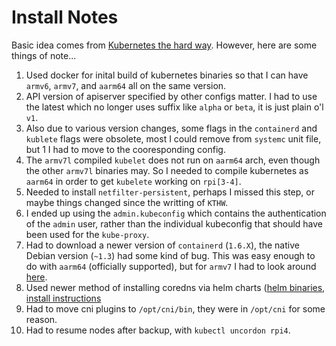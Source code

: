 # Install Notes
Basic idea comes from [Kubernetes the hard way](https://github.com/kelseyhightower/kubernetes-the-hard-way).
However, here are some things of note...

1. Used docker for inital build of kubernetes binaries so that I can have `armv6`, `armv7`, and `aarm64` all on the same version.
2. API version of apiserver specified by other configs matter. I had to use the latest which no longer uses suffix like `alpha` or `beta`, it is just plain o'l `v1`.
3. Also due to various version changes, some flags in the `containerd` and `kublete` flags were obsolete,
   most I could remove from `systemc` unit file, but 1 I had to move to the cooresponding config.
5. The `armv7l` compiled `kubelet` does not run on `aarm64` arch, even though the other `armv7l` binaries may.
   So I needed to compile kubernetes as `aarm64` in order to get `kubelete` working on `rpi[3-4]`.
6. Needed to install `netfilter-persistent`, perhaps I missed this step, or maybe things changed since the writting of `KTHW`.
7. I ended up using the `admin.kubeconfig` which contains the authentication of the `admin` user, rather than the individual kubeconfig that should have been used for the `kube-proxy`.
8. Had to download a newer version of `containerd` (`1.6.X`), the native Debian version (`~1.3`) had some kind of bug.
   This was easy enough to do with `aarm64` (officially supported), but for `armv7` I had to look around [here](https://github.com/alexellis/containerd-arm/releases).
9. Used newer method of installing coredns via helm charts ([helm binaries](https://github.com/helm/helm/releases), [install instructions](https://github.com/coredns/helm)
10. Had to move cni plugins to `/opt/cni/bin`, they were in `/opt/cni` for some reason.
11. Had to resume nodes after backup, with `kubectl uncordon rpi4`.
